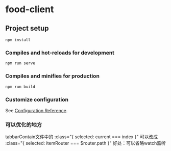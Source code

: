 # food-client

## Project setup
```
npm install
```

### Compiles and hot-reloads for development
```
npm run serve
```

### Compiles and minifies for production
```
npm run build
```

### Customize configuration
See [Configuration Reference](https://cli.vuejs.org/config/).

### 可以优化的地方
tabbarContain文件中的
      :class="{ selected: current === index }"
可以改成
      :class="{ selected: itemRouter === $router.path }"
好处：可以省略watch监听
